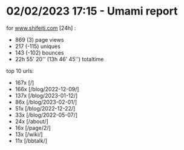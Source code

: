 # 02/02/2023 17:15 - Umami report
for www.shifeiti.com [24h] :

 - 869 (3) page views
 - 217 (-115) uniques
 - 143 (-102) bounces
 - 22h 55' 20'' (13h 46' 45'') totaltime


top 10 urls:
 - 167x [/]
 - 166x [/blog/2022-12-09/]
 - 137x [/blog/2023-01-12/]
 - 86x [/blog/2023-02-01/]
 - 51x [/blog/2022-12-22/]
 - 33x [/blog/2022-05-07/]
 - 24x [/about/]
 - 16x [/page/2/]
 - 13x [/wiki/]
 - 11x [/bbtalk/]


